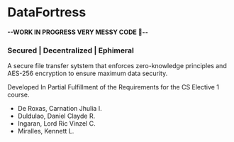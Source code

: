 # DataFortress
**--WORK IN PROGRESS
VERY MESSY CODE 🙏--**  <br />
<h3>Secured | Decentralized | Ephimeral</h3>

A secure file transfer sytstem that enforces zero-knowledge principles and AES-256 encryption to ensure maximum data security.<br />

Developed In Partial Fulfillment of the Requirements for the CS Elective 1 course.<br />
* De Roxas, Carnation Jhulia I.<br />
* Duldulao, Daniel Clayde R.<br />
* Ingaran, Lord Ric Vinzel C.<br />
* Miralles, Kennett L.<br />
